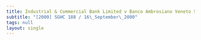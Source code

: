 ```yaml
---
title: Industrial & Commercial Bank Limited v Banco Ambrosiano Veneto S.P.A.
subtitle: "[2000] SGHC 188 / 16\_September\_2000"
tags: null
layout: single
---
```


